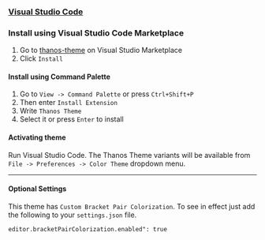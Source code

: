 ### [Visual Studio Code](https://code.visualstudio.com/)

### Install using Visual Studio Code Marketplace

1. Go to [thanos-theme](https://marketplace.visualstudio.com/items?itemName=arthur404dev.thanos-theme) on Visual Studio Marketplace
2. Click `Install`

#### Install using Command Palette

1.  Go to `View -> Command Palette` or press `Ctrl+Shift+P`
2.  Then enter `Install Extension`
3.  Write `Thanos Theme`
4.  Select it or press `Enter` to install

#### Activating theme

Run Visual Studio Code. The Thanos Theme variants will be available from `File -> Preferences -> Color Theme` dropdown menu.

---

#### Optional Settings

This theme has `Custom Bracket Pair Colorization`. To see in effect just add the following to your `settings.json` file.

```
editor.bracketPairColorization.enabled": true
```
